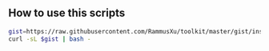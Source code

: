 ## How to use this scripts
```bash
gist=https://raw.githubusercontent.com/RammusXu/toolkit/master/gist/install/github-action-runner.sh
curl -sL $gist | bash - 
```